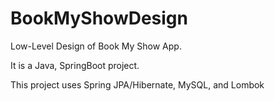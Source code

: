 # BookMyShowDesign
Low-Level Design of Book My Show App.

It is a Java, SpringBoot project.

This project uses Spring JPA/Hibernate, MySQL, and Lombok
